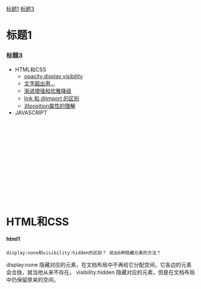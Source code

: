 [标题1](#标题1)
[标题3](#标题3)

# 标题1
### 标题3

* HTML和CSS
	* [opacity,display,visibility](#html1)
	* [文字超出用...](#html2)
	* [渐进增强和优雅降级](#html3)
	* [link 和 @import 的区别](#html4)
	* [对position属性的理解](#html5)
* JAVASCRIPT
 </br> </br> </br> </br> </br> </br> </br> </br> </br> </br> </br> </br> </br> </br>

# HTML和CSS
#### html1
 	display:none和visibility:hidden的区别？ 说出6种隐藏元素的方法？
	
 display:none  隐藏对应的元素，在文档布局中不再给它分配空间，它各边的元素会合拢，就当他从来不存在。
 visibility:hidden  隐藏对应的元素，但是在文档布局中仍保留原来的空间。
 
 
